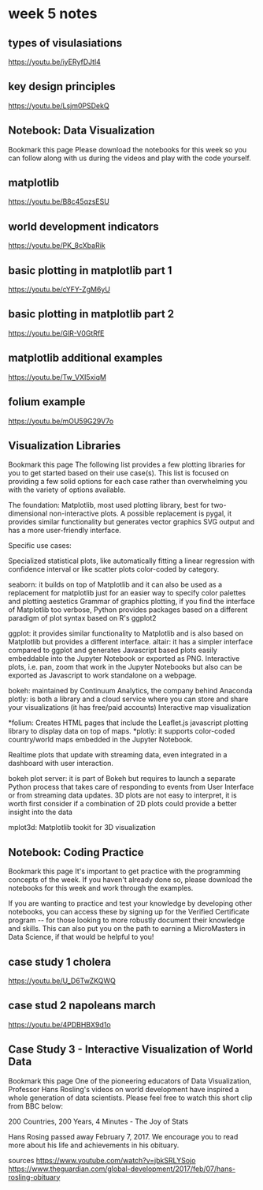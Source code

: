 # week 5 notes

## types of visulasiations
https://youtu.be/iyERyfDJtl4

## key design principles
https://youtu.be/Lsjm0PSDekQ

## Notebook: Data Visualization
Bookmark this page
Please download the notebooks for this week so you can follow along with us during the videos and play with the code yourself.

## matplotlib

https://youtu.be/B8c45qzsESU

## world development indicators
https://youtu.be/PK_8cXbaRik

## basic plotting in matplotlib part 1
https://youtu.be/cYFY-ZgM6yU

## basic plotting in matplotlib part 2
https://youtu.be/GlR-V0GtRfE

## matplotlib additional examples
https://youtu.be/Tw_VXI5xiqM

## folium example
https://youtu.be/mOU59G29V7o

## Visualization Libraries
Bookmark this page
The following list provides a few plotting libraries for you to get started based on their use case(s).  This list is focused on providing a few solid options for each case rather than overwhelming you with the variety of options available.

The foundation: Matplotlib, most used plotting library, best for two-dimensional non-interactive plots. A possible replacement is pygal, it provides similar functionality but generates vector graphics SVG output and has a more user-friendly interface.

Specific use cases:

Specialized statistical plots, like automatically fitting a linear regression with confidence interval or like scatter plots color-coded by category.

seaborn: it builds on top of Matplotlib and it can also be used as a replacement for matplotlib just for an easier way to specify color palettes and plotting aestetics
Grammar of graphics plotting, if you find the interface of Matplotlib too verbose, Python provides packages based on a different paradigm of plot syntax based on R's ggplot2

ggplot: it provides similar functionality to Matplotlib and is also based on Matplotlib but provides a different interface.
altair: it has a simpler interface compared to ggplot and generates Javascript based plots easily embeddable into the Jupyter Notebook or exported as PNG.
Interactive plots, i.e. pan, zoom that work in the Jupyter Notebooks but also can be exported as Javascript to work standalone on a webpage.

bokeh: maintained by Continuum Analytics, the company behind Anaconda
plotly: is both a library and a cloud service where you can store and share your visualizations (it has free/paid accounts)
Interactive map visualization

*folium: Creates HTML pages that include the Leaflet.js javascript plotting library to display data on top of maps. *plotly: it supports color-coded country/world maps embedded in the Jupyter Notebook.

Realtime plots that update with streaming data, even integrated in a dashboard with user interaction.

bokeh plot server: it is part of Bokeh but requires to launch a separate Python process that takes care of responding to events from User Interface or from streaming data updates.
3D plots are not easy to interpret, it is worth first consider if a combination of 2D plots could provide a better insight into the data

mplot3d: Matplotlib tookit for 3D visualization

## Notebook: Coding Practice
Bookmark this page
It's important to get practice with the programming concepts of the week.  If you haven't already done so, please download the notebooks for this week and work through the examples.

If you are wanting to practice and test your knowledge by developing other notebooks, you can access these by signing up for the Verified Certificate program -- for those looking to more robustly document their knowledge and skills.  This can also put you on the path to earning a MicroMasters in Data Science, if that would be helpful to you!

## case study 1 cholera
https://youtu.be/U_D6TwZKQWQ

## case stud 2 napoleans march
https://youtu.be/4PDBHBX9d1o

## Case Study 3 - Interactive Visualization of World Data
Bookmark this page
One of the pioneering educators of Data Visualization, Professor Hans Rosling's videos on world development have inspired a whole generation of data scientists.  Please feel free to watch this short clip from BBC below:

200 Countries, 200 Years, 4 Minutes - The Joy of Stats

Hans Rosing passed away February 7, 2017.  We encourage you to read more about his life and achievements in his obituary.

sources 
https://www.youtube.com/watch?v=jbkSRLYSojo
https://www.theguardian.com/global-development/2017/feb/07/hans-rosling-obituary


